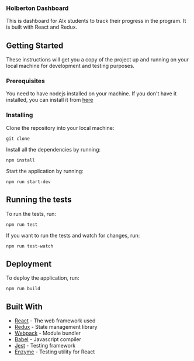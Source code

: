 ###  Holberton Dashboard

This is dashboard for Alx students to track their progress in the program. It is built with React and Redux.

## Getting Started

These instructions will get you a copy of the project up and running on your local machine for development and testing purposes.

### Prerequisites
You need to have nodejs installed on your machine. If you don't have it installed, you can install it from [here](https://nodejs.org/en/download/)

### Installing

Clone the repository into your local machine:

```
git clone
```

Install all the dependencies by running:

```
npm install
```

Start the application by running:

```
npm run start-dev
```

## Running the tests

To run the tests, run:

``` 
npm run test
```

If you want to run the tests and watch for changes, run:

```
npm run test-watch
```

## Deployment

To deploy the application, run:

```
npm run build
```

## Built With

* [React](https://reactjs.org/) - The web framework used
* [Redux](https://redux.js.org/) - State management library
* [Webpack](https://webpack.js.org/) - Module bundler
* [Babel](https://babeljs.io/) - Javascript compiler
* [Jest](https://jestjs.io/) - Testing framework
* [Enzyme](https://airbnb.io/enzyme/) - Testing utility for React
  
